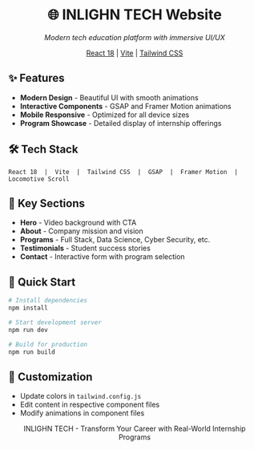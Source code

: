 # <div align="center">🌐 INLIGHN TECH Website</div>

<div align="center">
  <p><em>Modern tech education platform with immersive UI/UX</em></p>
  
  <p>
    <a href="https://reactjs.org/">React 18</a> | 
    <a href="https://vitejs.dev/">Vite</a> | 
    <a href="https://tailwindcss.com/">Tailwind CSS</a>
  </p>
</div>

## ✨ Features

- **Modern Design** - Beautiful UI with smooth animations
- **Interactive Components** - GSAP and Framer Motion animations
- **Mobile Responsive** - Optimized for all device sizes
- **Program Showcase** - Detailed display of internship offerings

## 🛠️ Tech Stack

```
React 18  |  Vite  |  Tailwind CSS  |  GSAP  |  Framer Motion  |  Locomotive Scroll
```

## 📱 Key Sections

- **Hero** - Video background with CTA
- **About** - Company mission and vision
- **Programs** - Full Stack, Data Science, Cyber Security, etc.
- **Testimonials** - Student success stories
- **Contact** - Interactive form with program selection

## 🚀 Quick Start

```bash
# Install dependencies
npm install

# Start development server
npm run dev

# Build for production
npm run build
```

## 🎨 Customization

- Update colors in `tailwind.config.js`
- Edit content in respective component files
- Modify animations in component files

<div align="center">
  <p>INLIGHN TECH - Transform Your Career with Real-World Internship Programs</p>
</div>





